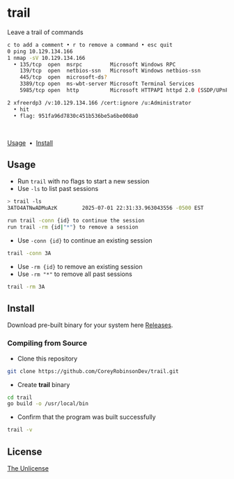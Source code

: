 # trail
Leave a trail of commands
```bash
c to add a comment • r to remove a command • esc quit
0 ping 10.129.134.166
1 nmap -sV 10.129.134.166
  • 135/tcp  open  msrpc         Microsoft Windows RPC
    139/tcp  open  netbios-ssn   Microsoft Windows netbios-ssn
    445/tcp  open  microsoft-ds?
    3389/tcp open  ms-wbt-server Microsoft Terminal Services
    5985/tcp open  http          Microsoft HTTPAPI httpd 2.0 (SSDP/UPnP)

2 xfreerdp3 /v:10.129.134.166 /cert:ignore /u:Administrator
  • hit
  • flag: 951fa96d7830c451b536be5a6be008a0
```

<br>

[Usage](#Usage) <span>&nbsp;•&nbsp;</span> [Install](#Install)

## Usage
- Run `trail` with no flags to start a new session
- Use `-ls` to list past sessions
```bash
> trail -ls
3ATO4ATNwADMuAzK        2025-07-01 22:31:33.963043556 -0500 EST

run trail -conn {id} to continue the session
run trail -rm {id|"*"} to remove a session
```

- Use `-conn {id}` to continue an existing session
```bash
trail -conn 3A
```

- Use `-rm {id}` to remove an existing session
- Use `-rm "*"` to remove all past sessions
```bash
trail -rm 3A
```

## Install
Download pre-built binary for your system here [Releases](https://github.com/CoreyRobinsonDev/trail/releases).

### Compiling from Source
- Clone this repository
```bash
git clone https://github.com/CoreyRobinsonDev/trail.git
```
- Create **trail** binary
```bash
cd trail
go build -o /usr/local/bin
```
- Confirm that the program was built successfully
```bash
trail -v
```
## License
[The Unlicense](./LICENSE)
